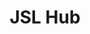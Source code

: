 ---
title: JSL Hub
work_title: JSLHub
work_name: jslhub
work_start_date: N/A
work_end_date: N/A
work_colors: colors.png
work_images:
- {title: 'Landing Page', picture: 'landing_page.png'}
- {title: 'Mod Mode', picture: 'mod_mode_page.png'}
- {title: 'Live Stream', picture: 'live_stream_page.png'}
---